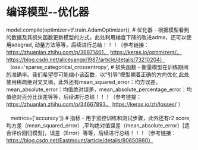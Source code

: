 # 编译模型--优化器
model.compile(optimizer=tf.train.AdamOptimizer(),  # 优化器 - 根据模型看到的数据及其损失函数更新模型的方式，此处利用梯度下降的改进adma，还可以使用adagrad, 动量方法等等，后续进行总结！！！（参考链接：https://zhuanlan.zhihu.com/p/36871461， https://keras.io/optimizers/， https://blog.csdn.net/aliceyangxi1987/article/details/73210204）
<br>&nbsp;&nbsp;&nbsp;loss='sparse_categorical_crossentropy',  # 损失函数 - 衡量模型在训练期间的准确率。我们希望尽可能缩小该函数，以“引导”模型朝着正确的方向优化,此处使用稀疏绝对交叉墒，此外还有mean_squared_error：均方误差，mean_absolute_error：均值绝对误差，mean_absolute_percentage_error：均值绝对百分比误差等等，后续进行总结！！！（参考链接：https://zhuanlan.zhihu.com/p/34667893，  https://keras.io/zh/losses/ ）
              
<br>&nbsp;&nbsp;&nbsp;metrics=['accuracy'])  # 指标 - 用于监控训练和测试步骤，此外还有r2 score, 均方差（mean_squared_error）,平均绝对值误差（mean_absolute_error）[适合评价回归模型]，误差（Error）等等，后续进行总结！！！（参考链接：https://blog.csdn.net/Eastmount/article/details/80650980）
